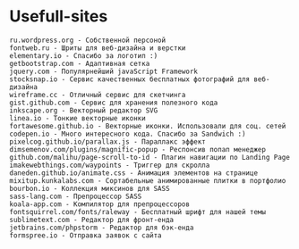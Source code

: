 # Usefull-sites
  
    ru.wordpress.org - Собственной персоной
    fontweb.ru - Шриты для веб-дизайна и верстки
    elementary.io - Спасибо за логотип :)
    getbootstrap.com - Адаптивная сетка
    jquery.com - Популярнейший javaScript Framework
    stocksnap.io - Сервис качественных бесплатных фотографий для веб-дизайна
    wireframe.cc - Отличный сервис для скетчинга
    gist.github.com - Сервис для хранения полезного кода
    inkscape.org - Векторный редактор SVG
    linea.io - Тонкие векторные иконки
    fortawesome.github.io - Векторные иконки. Использовали для соц. сетей
    codepen.io - Много интересного кода. Спасибо за Sandwich :)
    pixelcog.github.io/parallax.js - Параллакс эффект
    dimsemenov.com/plugins/magnific-popup - Респонсив попап менеджер
    github.com/malihu/page-scroll-to-id - Плагин навигации по Landing Page
    imakewebthings.com/waypoints - Триггер для скролла
    daneden.github.io/animate.css - Анимация элементов на странице
    mixitup.kunkalabs.com - Сортабельные анимированные плитки в портфолио
    bourbon.io - Коллекция миксинов для SASS
    sass-lang.com - Препроцессор SASS
    koala-app.com - Компилятор для препроцессоров
    fontsquirrel.com/fonts/raleway - Бесплатный шрифт для нашей темы
    sublimetext.com - Редактор для фронт-енда
    jetbrains.com/phpstorm - Редактор для бэк-енда
    formspree.io - Отправка заявок с сайта
